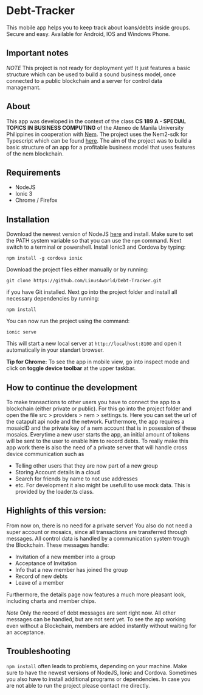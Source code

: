 # Debt-Tracker

This mobile app helps you to keep track about loans/debts inside groups. Secure and easy. Available for Android, IOS and Windows Phone.

## Important notes

*NOTE* This project is not ready for deployment yet! It just features a basic structure which can be used to build a sound business model,
once connected to a public blockchain and a server for control data managemant.

## About

This app was developed in the context of the class **CS 189 A - SPECIAL TOPICS IN BUSINESS COMPUTING** of the Ateneo de Manila University Philippines in cooperation with [Nem](https://nem.io).
The project uses the Nem2-sdk for Typescript which can be found [here](https://github.com/nemtech/nem2-sdk-typescript-javascript).
The aim of the project was to build a basic structure of an app for a profitable business model that uses features of the nem blockchain.

## Requirements

- NodeJS
- Ionic 3
- Chrome / Firefox

## Installation

Download the newest version of NodeJS [here](https://nodejs.org/en/download/) and install. Make sure to set the PATH system variable so that you can use the ```npm``` command.
Next switch to a terminal or powershell.
Install Ionic3 and Cordova by typing:

```npm install -g cordova ionic```

Download the project files either manually or by running:

```git clone https://github.com/Linus4world/Debt-Tracker.git```

if you have Git installed.
Next go into the project folder and install all necessary dependencies by running:

```npm install```

You can now run the project using the command:

```ionic serve```

This will start a new local server at ```http://localhost:8100``` and open it automatically in your standart browser.

**Tip for Chrome:** To see the app in mobile view, go into inspect mode and click on **toggle device toolbar** at the upper taskbar.

## How to continue the development

To make transactions to other users you have to connect the app to a blockchain (either private or public). For this go into the project folder and open the file src > providers > nem > settings.ts.
Here you can set the url of the catapult api node and the network.
Furthermore, the app requires a mosaicID and the private key of a nem account that is in posession of these mosaics. 
Everytime a new user starts the app, an initial amount of tokens will be sent to the user to enable him to record debts.
To really make this app work there is also the need of a private server that will handle cross device communication such as
- Telling other users that they are now part of a new group
- Storing Account details in a cloud
- Search for friends by name to not use addresses
- etc.
For development it also might be usefull to use mock data. This is provided by the loader.ts class.

## Highlights of this version:

From now on, there is no need for a private server! You also do not need a super account or mosaics, since all transactions are transferred through messages. All control data is handled by a communication system trough the Blockchain. These messages handle: 
- Invitation of a new member into a group
- Acceptance of Invitation
- Info that a new member has joined the group
- Record of new debts
- Leave of a member

Furthermore, the details page now features a much more pleasant look, including charts and member chips.

*Note* Only the record of debt messages are sent right now. All other messages can be handled, but are not sent yet. To see the app working even without a Blockchain, members are added instantly without waiting for an acceptance.

## Troubleshooting
```npm install``` often leads to problems, depending on your machine. Make sure to have the newest versions of NodeJS, Ionic and Cordova. Sometimes you also have to install additional programs or dependencies. In case you are not able to run the project please contact me directly.
